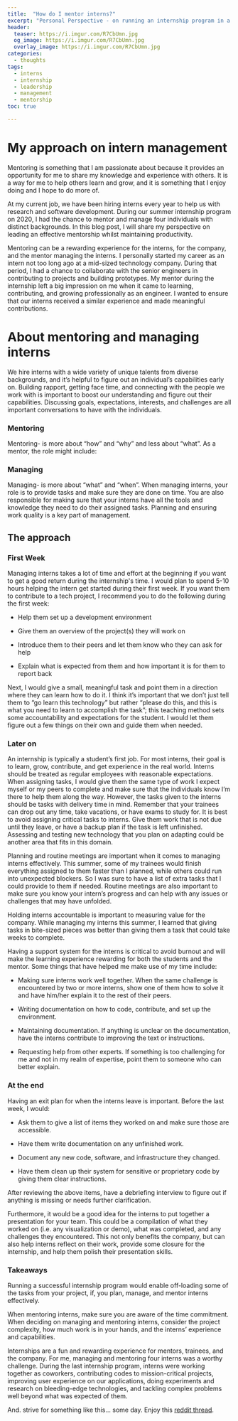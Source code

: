 ```yaml
---
title:  "How do I mentor interns?"
excerpt: "Personal Perspective - on running an internship program in a tech company"
header:
  teaser: https://i.imgur.com/R7CbUmn.jpg
  og_image: https://i.imgur.com/R7CbUmn.jpg
  overlay_image: https://i.imgur.com/R7CbUmn.jpg
categories:
  - thoughts
tags:
  - interns
  - internship
  - leadership
  - management
  - mentorship
toc: true

---
```


# My approach on intern management

Mentoring is something that I am passionate about because it provides an opportunity for me to share my knowledge and experience with others. It is a way for me to help others learn and grow, and it is something that I enjoy doing and I hope to do more of. 

At my current job, we have been hiring interns every year to help us with research and software development. During our summer internship program on 2020, I had the chance to mentor and manage four individuals with distinct backgrounds. In this blog post, I will share my perspective on leading an effective mentorship whilst maintaining productivity. 

Mentoring can be a rewarding experience for the interns, for the company, and the mentor managing the interns. I personally started my career as an intern not too long ago at a mid-sized technology company. During that period, I had a chance to collaborate with the senior engineers in contributing to projects and building prototypes. My mentor during the internship left a big impression on me when it came to learning, contributing, and growing professionally as an engineer. I wanted to ensure that our interns received a similar experience and made meaningful contributions.



# About mentoring and managing interns
We hire interns with a wide variety of unique talents from diverse backgrounds, and it’s helpful to figure out an individual’s capabilities early on. Building rapport, getting face time, and connecting with the people we work with is important to boost our understanding and figure out their capabilities. Discussing goals, expectations, interests, and challenges are all important conversations to have with the individuals. 


### Mentoring
Mentoring-  is more about “how” and “why” and less about “what”. As a mentor, the role might include:



### Managing
Managing-  is more about “what” and “when”. When managing interns, your role is to provide tasks and make sure they are done on time. You are also responsible for making sure that your interns have all the tools and knowledge they need to do their assigned tasks. Planning and ensuring work quality is a key part of management. 

## The approach

### First Week
Managing interns takes a lot of time and effort at the beginning if you want to get a good return during the internship's time. I would plan to spend 5-10 hours helping the intern get started during their first week. If you want them to contribute to a tech project, I recommend you to do the following during the first week: 

* Help them set up a development environment

* Give them an overview of the project(s) they will work on

* Introduce them to their peers and let them know who they can ask for help

* Explain what is expected from them and how important it is for them to report back


Next, I would give a small, meaningful task and point them in a direction where they can learn how to do it. I think it’s important that we don’t just tell them to “go learn this technology” but rather “please do this, and this is what you need to learn to accomplish the task”; this teaching method sets some accountability and expectations for the student. I would let them figure out a few things on their own and guide them when needed.

### Later on 
An internship is typically a student’s first job. For most interns, their goal is to learn, grow, contribute, and get experience in the real world. Interns should be treated as regular employees with reasonable expectations. When assigning tasks, I would give them the same type of work I expect myself or my peers to complete and make sure that the individuals know I’m there to help them along the way. However, the tasks given to the interns should be tasks with delivery time in mind. Remember that your trainees can drop out any time, take vacations, or have exams to study for. It is best to avoid assigning critical tasks to interns. Give them work that is not due until they leave, or have a backup plan if the task is left unfinished. Assessing and testing new technology that you plan on adapting could be another area that fits in this domain. 

Planning and routine meetings are important when it comes to managing interns effectively. This summer, some of my trainees would finish everything assigned to them faster than I planned, while others could run into unexpected blockers. So I was sure to have a list of extra tasks that I could provide to them if needed. Routine meetings are also important to make sure you know your intern’s progress and can help with any issues or challenges that may have unfolded. 

Holding interns accountable is important to measuring value for the company. While managing my interns this summer, I learned that giving tasks in bite-sized pieces was better than giving them a task that could take weeks to complete. 

Having a support system for the interns is critical to avoid burnout and will make the learning experience rewarding for both the students and the mentor. Some things that have helped me make use of my time include: 

* Making sure interns work well together. When the same challenge is encountered by two or more interns, show one of them how to solve it and have him/her explain it to the rest of their peers. 

* Writing documentation on how to code, contribute, and set up the environment.

* Maintaining documentation. If anything is unclear on the documentation, have the interns contribute to improving the text or instructions. 

* Requesting help from other experts. If something is too challenging for me and not in my realm of expertise, point them to someone who can better explain. 

### At the end
Having an exit plan for when the interns leave is important. Before the last week, I would:

* Ask them to give a list of items they worked on and make sure those are accessible.

* Have them write documentation on any unfinished work. 

* Document any new code, software, and infrastructure they changed.

*  Have them clean up their system for sensitive or proprietary code by giving them clear instructions. 

After reviewing the above items, have a debriefing interview to figure out if anything is missing or needs further clarification. 

Furthermore, it would be a good idea for the interns to put together a presentation for your team. This could be a compilation of what they worked on (i.e. any visualization or demo), what was completed, and any challenges they encountered. This not only benefits the company, but can also help interns reflect on their work, provide some closure for the internship, and help them polish their presentation skills.


### Takeaways
Running a successful internship program would enable off-loading some of the tasks from your project, if, you plan, manage, and mentor interns effectively. 

When mentoring interns, make sure you are aware of the time commitment. When deciding on managing and mentoring interns, consider the project complexity, how much work is in your hands, and the interns’ experience and capabilities. 

Internships are a fun and rewarding experience for mentors, trainees, and the company. For me, managing and mentoring four interns was a worthy challenge. During the last internship program, interns were working together as coworkers, contributing codes to mission-critical projects, improving user experience on our applications, doing experiments and research on bleeding-edge technologies, and tackling complex problems well beyond what was expected of them. 





And. strive for something like this... some day. 
Enjoy this [reddit thread](https://www.reddit.com/r/ProgrammerHumor/comments/6t4iam/our_interns_left_us_this/). 

